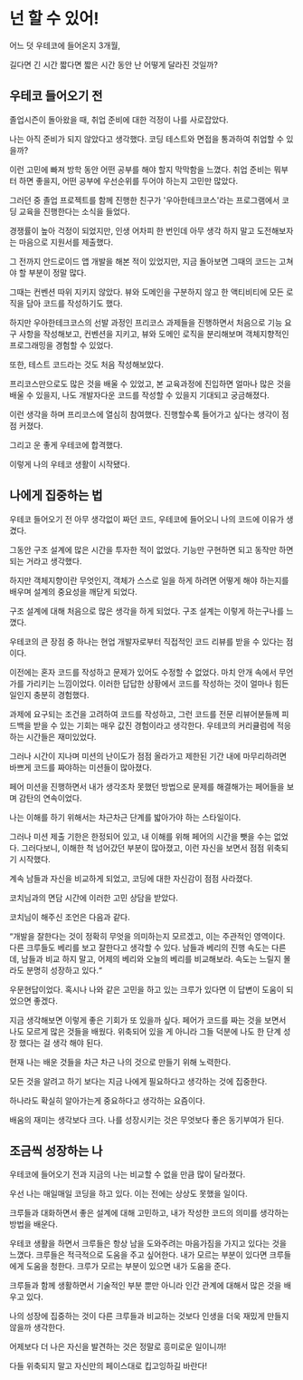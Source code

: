 # 넌 할 수 있어!

어느 덧 우테코에 들어온지 3개월,

길다면 긴 시간 짧다면 짧은 시간 동안 난 어떻게 달라진 것일까?

## 우테코 들어오기 전

졸업시즌이 돌아왔을 때, 취업 준비에 대한 걱정이 나를 사로잡았다.

나는 아직 준비가 되지 않았다고 생각했다. 코딩 테스트와 면접을 통과하여 취업할 수 있을까?

이런 고민에 빠져 방학 동안 어떤 공부를 해야 할지 막막함을 느꼈다. 취업 준비는 뭐부터 하면 좋을지, 어떤 공부에 우선순위를 두어야 하는지 고민만 많았다.

그러던 중 졸업 프로젝트를 함께 진행한 친구가 '우아한테크코스'라는 프로그램에서 코딩 교육을 진행한다는 소식을 들었다.

경쟁률이 높아 걱정이 되었지만, 인생 어차피 한 번인데 아무 생각 하지 말고 도전해보자는 마음으로 지원서를 제출했다.

그 전까지 안드로이드 앱 개발을 해본 적이 있었지만, 지금 돌아보면 그때의 코드는 고쳐야 할 부분이 정말 많다.

그때는 컨벤션 따위 지키지 않았다. 뷰와 도메인을 구분하지 않고 한 액티비티에 모든 로직을 담아 코드를 작성하기도 했다.

하지만 우아한테크코스의 선발 과정인 프리코스 과제들을 진행하면서 처음으로 기능 요구 사항을 작성해보고, 컨벤션을 지키고, 뷰와 도메인 로직을 분리해보며 객체지향적인 프로그래밍을 경험할 수 있었다.

또한, 테스트 코드라는 것도 처음 작성해보았다.

프리코스만으로도 많은 것을 배울 수 있었고, 본 교육과정에 진입하면 얼마나 많은 것을 배울 수 있을지, 나도 개발자다운 코드를 작성할 수 있을지 기대되고 궁금해졌다.

이런 생각을 하며 프리코스에 열심히 참여했다. 진행할수록 들어가고 싶다는 생각이 점점 커졌다.

그리고 운 좋게 우테코에 합격했다.

이렇게 나의 우테코 생활이 시작됐다.

## 나에게 집중하는 법

우테코 들어오기 전 아무 생각없이 짜던 코드, 우테코에 들어오니 나의 코드에 이유가 생겼다.

그동안 구조 설계에 많은 시간을 투자한 적이 없었다. 기능만 구현하면 되고 동작만 하면 되는 거라고 생각했다.

하지만 객체지향이란 무엇인지, 객체가 스스로 일을 하게 하려면 어떻게 해야 하는지를 배우며 설계의 중요성을 깨닫게 되었다.

구조 설계에 대해 처음으로 많은 생각을 하게 되었다. 구조 설계는 이렇게 하는구나를 느꼈다.

우테코의 큰 장점 중 하나는 현업 개발자로부터 직접적인 코드 리뷰를 받을 수 있다는 점이다.

이전에는 혼자 코드를 작성하고 문제가 있어도 수정할 수 없었다. 마치 안개 속에서 무언가를 가리키는 느낌이었다. 이러한 답답한 상황에서 코드를 작성하는 것이 얼마나 힘든 일인지 충분히 경험했다.

과제에 요구되는 조건을 고려하여 코드를 작성하고, 그런 코드를 전문 리뷰어분들께 피드백을 받을 수 있는 기회는 매우 값진 경험이라고 생각한다. 우테코의 커리큘럼에 적응하는 시간들은 재미있었다.

그러나 시간이 지나며 미션의 난이도가 점점 올라가고 제한된 기간 내에 마무리하려면 바쁘게 코드를 짜야하는 미션들이 많아졌다.

페어 미션을 진행하면서 내가 생각조차 못했던 방법으로 문제를 해결해가는 페어들을 보며 감탄의 연속이었다.

나는 이해를 하기 위해서는 차근차근 단계를 밟아가야 하는 스타일이다.

그러나 미션 제출 기한은 한정되어 있고, 내 이해를 위해 페어의 시간을 뺏을 수는 없었다. 그러다보니, 이해한 척 넘어갔던 부분이 많아졌고, 이런 자신을 보면서 점점 위축되기 시작했다.

계속 남들과 자신을 비교하게 되었고, 코딩에 대한 자신감이 점점 사라졌다.

코치님과의 면담 시간에 이러한 고민 상담을 받았다.

코치님이 해주신 조언은 다음과 같다.

“개발을 잘한다는 것이 정확히 무엇을 의미하는지 모르겠고, 이는 주관적인 영역이다. 다른 크루들도 베리를 보고 잘한다고 생각할 수 있다. 남들과 베리의 진행 속도는 다른데, 남들과 비교 하지 말고, 어제의 베리와 오늘의 베리를 비교해보라. 속도는 느릴지 몰라도 분명히 성장하고 있다.“

우문현답이었다. 혹시나 나와 같은 고민을 하고 있는 크루가 있다면 이 답변이 도움이 되었으면 좋겠다.

지금 생각해보면 이렇게 좋은 기회가 또 있을까 싶다. 페어가 코드를 짜는 것을 보면서 나도 모르게 많은 것들을 배웠다. 위축되어 있을 게 아니라 그들 덕분에 나도 한 단계 성장 했다는 걸 생각 해야 된다.

현재 나는 배운 것들을 차근 차근 나의 것으로 만들기 위해 노력한다.

모든 것을 알려고 하기 보다는 지금 나에게 필요하다고 생각하는 것에 집중한다. 

하나라도 확실히 알아가는게 중요하다고 생각하는 요즘이다. 

배움의 재미는 생각보다 크다. 나를 성장시키는 것은 무엇보다 좋은 동기부여가 된다. 

## 조금씩 성장하는 나

우테코에 들어오기 전과 지금의 나는 비교할 수 없을 만큼 많이 달라졌다.

우선 나는 매일매일 코딩을 하고 있다. 이는 전에는 상상도 못했을 일이다.

크루들과 대화하면서 좋은 설계에 대해 고민하고, 내가 작성한 코드의 의미를 생각하는 방법을 배운다.

우테코 생활을 하면서 크루들은 항상 남을 도와주려는 마음가짐을 가지고 있다는 것을 느꼈다. 크루들은 적극적으로 도움을 주고 싶어한다. 내가 모르는 부분이 있다면 크루들에게 도움을 청한다. 크루가 모르는 부분이 있으면 내가 도움을 준다.

크루들과 함께 생활하면서 기술적인 부분 뿐만 아니라 인간 관계에 대해서 많은 것을 배우고 있다.

나의 성장에 집중하는 것이 다른 크루들과 비교하는 것보다 인생을 더욱 재밌게 만들지 않을까 생각한다.

어제보다 더 나은 자신을 발견하는 것은 정말로 흥미로운 일이니까!

다들 위축되지 말고 자신만의 페이스대로 킵고잉하길 바란다!